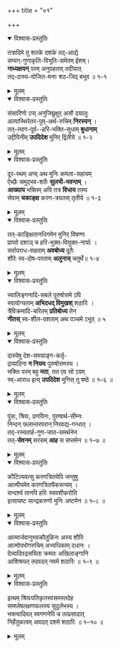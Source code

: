 +++
title = "०१"

+++
<details open><summary>विश्वास-प्रस्तुतिः</summary>

तत्रादिमे तु शतके दशके तद्-आद्ये  
सम्यग्-गुणाकृति-विभूति-समेतम् ईशम्।  
**नाध्यक्षयन्** परम् अनुग्रहतस् तदीयात्  
तद्-दास्य-योजित-मनाः शठ-जिद् बभूव ॥ १-१
</details>

<details><summary>मूलम्</summary>

तत्रादिमे तु शतके दशके तदाद्ये  
सम्यग्गुणाकृतिविभूतिसमेतम् ईशम् ।  
अध्यक्षयन् परमनुग्रहतः तदीयात्  
तद्दास्ययोजितमनाः शठजित् बभूव ॥ १–१ ॥
</details>

<details open><summary>विश्वास-प्रस्तुतिः</summary>

संसारिणो ऽप्य् अनुजिघ्रुक्षुर् असौ दयालुः  
अल्पास्थिरेतर-पुम्-अर्थ-रुचिम् **निरस्यन्** ।  
तत्-त्याग-पूर्व--हरि-भक्ति-सुधाम् **बुधानाम्**  
उद्दीपिनीम् **उपदिदेश** मुनिर् द्वितीये ॥ १-२
</details>

<details><summary>मूलम्</summary>

संसारिणोपि अनुजिघृक्षुः असौ दयालुः  
अल्पास्थिरेतरपुमर्थरुचिम् निरस्यन् ।  
तत्त्यागपूर्वहरिभक्तिसुधाम् बुधानाम्  
उद्दीपिनीम् उपदिदेश मुनिः द्वितीये ॥ १–२ ॥  
</details>

<details open><summary>विश्वास-प्रस्तुतिः</summary>

दूर-स्थम् अप्य् अथ मुनिः कमला-सहायम्  
ऐच्छैः समुद्भव-शतैः **सुलभी-भवन्तम्** ।  
**आख्याय** भक्तिम् अपि तत्र **विधाय** तस्य  
सेवाम् **चकाङ्क्ष** करण-त्रयतस् तृतीये ॥ १-३
</details>

<details><summary>मूलम्</summary>

दूरस्थम् अप्यथ मुनिः कमलासहायम्  
ऐच्छैः समुद्भवशतैः सुलभीभवन्तम् ।  
आख्याय भक्तिमपि तत्र विधाय तस्य  
सेवाम् चकाङ्क्ष करणत्रयतः तृतीये ॥ १–३ ॥
</details>


<details open><summary>विश्वास-प्रस्तुतिः</summary>

तत्-काङ्क्षितानधिगमेन मुनिर् विषण्णः  
प्राप्तो दशाञ् च हरि-भुक्त-वियुक्त-नार्याः ।  
सर्वापराध-सहताम् **अवबोध्य** दूतैः  
शौरेः स्व-दोष-परताम् **अलुनाच्** चतुर्थे॥ १-४
</details>

<details><summary>मूलम्</summary>

तत्काङ्क्षितानधिगमेन मुनिः विषण्णः  
प्राप्तो दशाम् च हरिभुक्तवियुक्तनार्याः।  
सर्वापराधसहताम् अवबोध्य दूतैः  
शौरेः स्वदोषपरताम् अलुनात् चतुर्थे ॥ १–४ ॥
</details>

<details open><summary>विश्वास-प्रस्तुतिः</summary>

स्वालिङ्गनादि-सबले पुरुषोत्तमे ऽपि  
स्वायोग्यताम् **अभिदधद् विमुखश्** शठारिः ।  
त्रैविक्रमादि-चरितम् **प्रतिबोध्य** तेन  
**नीतस्** स्व-शील-वशताम् अथ पञ्चमे ऽभूत् ॥ ५
</details>

<details><summary>मूलम्</summary>

स्वालिङ्गनादि चपले पुरुषोत्तमेपि  
स्वायोग्यताम् अभिदधन् विमुखः शठारिः ।  
त्रैविक्रमादिचरितम् प्रतिबोध्यतेन  
नीतः स्वशीलवशताम् अथ पञ्चमे अभूत् ॥ १–५ ॥  
</details>

<details open><summary>विश्वास-प्रस्तुतिः</summary>

दास्येषु देश-समयाङ्ग-कर्तृ-  
द्रव्यादिना **न नियमः** पुरुषोत्तमस्य ।  
भक्तिः परम् बहु **मता**, तत एव सो ऽयम्  
स्व्-आराध इत्य् **उपदिदेश** मुनिस् तु षष्ठे ॥ १–६ ॥  
</details>

<details><summary>मूलम्</summary>

दास्येषु देशसमयाङ्गकर्तृ  
द्रव्यादिना न नियमः पुरुषोत्तमस्य ।  
भक्तिः परम् बहुमता तत एव सोयम्  
स्वाराध इत्युपदिदेश मुनिस्तु षष्ठे ॥ १–६ ॥  
</details>

<details open><summary>विश्वास-प्रस्तुतिः</summary>

पुंसः, श्रियः, प्रणयिनः, पुरुषार्थ-सीम्नः  
निन्दन् फलान्तरपरान् निरवद्य-गन्धात् ।  
तद्-रस्यतार्ह-गुण-जात-समर्थनेन  
तत्-**सेवनम्** सरसम् **आह** स सप्तमेन ॥ १–७ ॥  
</details>

<details><summary>मूलम्</summary>

पुंसः श्रियः प्रणयिनः पुरुषार्थसीम्नः  
निन्दन् फलान्तरपरान् निरवद्यगन्धात् ।  
तद्रस्यतार्हगुणजातसमर्थनेन  
तत्सेवनम् सरसमाह स सप्तमेन ॥ १–७ ॥  
</details>

<details open><summary>विश्वास-प्रस्तुतिः</summary>

कौटिल्यवत्सु करणत्रितयेपि जन्तुषु  
आत्मीयमेव करणत्रितयैकरूप्यम् ।  
सन्दर्श्य तानपि हरिः स्ववशीकरोति  
इत्याचष्ट सान्द्रकरुणो मुनिः अष्टमेन ॥ १–८ ॥  
</details>

<details><summary>मूलम्</summary>

कौटिल्यवत्सु करणत्रितयेपि जन्तुषु  
आत्मीयमेव करणत्रितयैकरूप्यम् ।  
सन्दर्श्य तानपि हरिः स्ववशीकरोति  
इत्याचष्ट सान्द्रकरुणो मुनिः अष्टमेन ॥ १–८ ॥  
</details>


<details open><summary>विश्वास-प्रस्तुतिः</summary>

आत्मार्जवानुभवकौतुकिनः अस्य शौरिः  
आत्मोपभोगरुचिम् अभ्यधिकाम् दधानः ।  
देव्यादिवद्रसयिता क्रमतः अखिलाङ्गानि  
आशिश्रयत् तदवदत् नवमे शठारिः ॥ १–९ ॥  
</details>

<details><summary>मूलम्</summary>

आत्मार्जवानुभवकौतुकिनः अस्य शौरिः  
आत्मोपभोगरुचिम् अभ्यधिकाम् दधानः ।  
देव्यादिवद्रसयिता क्रमतः अखिलाङ्गानि  
आशिश्रयत् तदवदत् नवमे शठारिः ॥ १–९ ॥  
</details>

 
<details open><summary>विश्वास-प्रस्तुतिः</summary>

इत्थम् श्रियःपतिकृतस्वसमस्तदेह  
सम्श्लेषलक्षणफलस्य सुदुर्लभस्य ।  
भक्त्यादिवत् स्वगणनेपि च तत्प्रसादात्  
निर्हेतुकत्वम् अवदत् दशमे शठारिः ॥ १–१० ॥  
</details>

<details><summary>मूलम्</summary>

इत्थम् श्रियःपतिकृतस्वसमस्तदेह  
सम्श्लेषलक्षणफलस्य सुदुर्लभस्य ।  
भक्त्यादिवत् स्वगणनेपि च तत्प्रसादात्  
निर्हेतुकत्वम् अवदत् दशमे शठारिः ॥ १–१० ॥  
</details>

 
